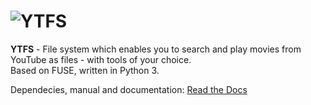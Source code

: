 # <img src="http://i.imgur.com/Wbss2gh.png" alt="YTFS">

**YTFS** - File system which enables you to search and play movies from YouTube as files - with tools of your choice.  
Based on FUSE, written in Python 3.

Dependecies, manual and documentation: [Read the Docs](http://ytfs.readthedocs.org/en/latest/)
